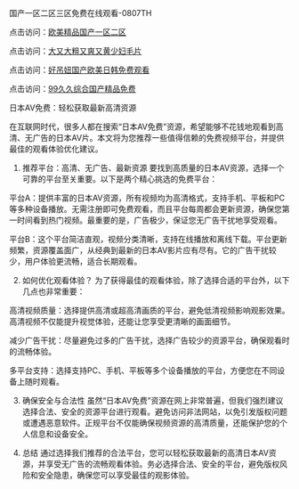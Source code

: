 国产一区二区三区免费在线观看-0807TH

点击访问：<a href="https://heiliaoxwd5i8.pages.dev">欧美精品国产一区二区</a>

点击访问：<a href="https://heiliaozj3tjd.pages.dev">大又大粗又爽又黄少妇毛片</a>

点击访问：<a href="https://heiliaoe8ajia.pages.dev">好吊妞国产欧美日韩免费观看</a>

点击访问：<a href="https://heiliaoxqkkct.pages.dev">99久久综合国产精品免费</a>



日本AV免费：轻松获取最新高清资源

在互联网时代，很多人都在搜索“日本AV免费”资源，希望能够不花钱地观看到高清、无广告的日本AV片。本文将为您推荐一些值得信赖的免费视频平台，并提供最佳的观看体验优化建议。

1. 推荐平台：高清、无广告、最新资源
要找到高质量的日本AV资源，选择一个可靠的平台至关重要。以下是两个精心挑选的免费平台：

平台A：提供丰富的日本AV资源，所有视频均为高清格式，支持手机、平板和PC等多种设备播放。无需注册即可免费观看，而且平台每周都会更新资源，确保您第一时间看到热门视频。最重要的是，广告极少，保证您无广告干扰地享受观看。

平台B：这个平台简洁直观，视频分类清晰，支持在线播放和离线下载。平台更新频繁，资源覆盖面广，从经典到最新的日本AV影片应有尽有。它的广告干扰较少，用户体验更流畅，适合长期观看。

2. 如何优化观看体验？
为了获得最佳的观看体验，除了选择合适的平台外，以下几点也非常重要：

高清视频质量：选择提供高清或超高清画质的平台，避免低清视频影响观影效果。高清视频不仅能提升视觉体验，还能让您享受更清晰的画面细节。

减少广告干扰：尽量避免过多的广告干扰，选择广告较少的资源平台，确保观看时的流畅体验。

多平台支持：选择支持PC、手机、平板等多个设备播放的平台，方便您在不同设备上随时观看。

3. 确保安全与合法性
虽然“日本AV免费”资源在网上非常普遍，但我们强烈建议选择合法、安全的资源平台进行观看。避免访问非法网站，以免引发版权问题或遭遇恶意软件。正规平台不仅能确保视频资源的高清质量，还能保护您的个人信息和设备安全。

4. 总结
通过选择我们推荐的合法平台，您可以轻松获取最新的高清日本AV资源，并享受无广告的流畅观看体验。务必选择合法、安全的平台，避免版权风险和安全隐患，确保您可以享受最佳的观影体验。








<span style="display:none;">[Canonical link]( https://github.com/fd4166/7467 ）</span>
